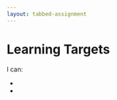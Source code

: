 ```yaml
---
layout: tabbed-assignment
---
```


# Learning Targets

I can:

* 
* 

<!-- Don't edit links here, change them in _data/assignment.yml instead, -->

[slides]: <{{site.data.assignment.slides}}>
[template]: <{{site.data.assignment.template}}>
